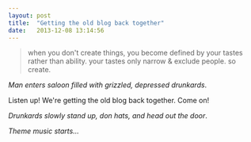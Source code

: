 ```yaml
---
layout: post
title:  "Getting the old blog back together"
date:   2013-12-08 13:14:56
---
```


> when you don't create things, you become defined by your tastes rather than
> ability. your tastes only narrow & exclude people. so create.

_Man enters saloon filled with grizzled, depressed drunkards_.

Listen up! We're getting the old blog back together. Come on!

_Drunkards slowly stand up, don hats, and head out the door_.

_Theme music starts..._
